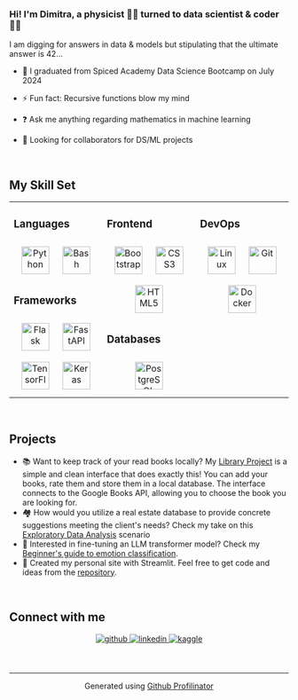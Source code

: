 ### Hi!  I'm Dimitra, a physicist  🧑‍🔬 turned to data scientist & coder 👩‍💻  
  

I am digging for answers in data & models but stipulating that the ultimate answer is 42...  
  

- 🌱 I graduated from Spiced Academy Data Science Bootcamp on July 2024 
  

- ⚡ Fun fact: Recursive functions blow my mind  
  

- ❓ Ask me anything regarding mathematics in machine learning  
  

-  🔭 Looking for collaborators for DS/ML projects  
  

<br/>  


## My Skill Set  
<table><tr><td valign="top" width="33%">



### Languages  
<div align="center">  
<a href="https://www.python.org/" target="_blank"><img style="margin: 10px" src="https://profilinator.rishav.dev/skills-assets/python-original.svg" alt="Python" height="50" /></a>  
<a href="https://www.gnu.org/software/bash/" target="_blank"><img style="margin: 10px" src="https://profilinator.rishav.dev/skills-assets/gnu_bash-icon.svg" alt="Bash" height="50" /></a>  
</div>  



### Frameworks  
<div align="center">  
<a href="https://flask.palletsprojects.com/" target="_blank"><img style="margin: 10px" src="https://profilinator.rishav.dev/skills-assets/flask.png" alt="Flask" height="50" /></a> 
<img style="margin: 10px" src="https://imgs.search.brave.com/AE7shU9XqE3qXIh0akO6Z8JpxI8Y59FHIPAdjSJhJUY/rs:fit:500:0:0:0/g:ce/aHR0cHM6Ly9mYXN0/YXBpLnRpYW5nb2xv/LmNvbS9pbWcvbG9n/by1tYXJnaW4vbG9n/by10ZWFsLnBuZw" alt="FastAPI" height ="50" />
<a href="https://www.tensorflow.org/" target="_blank"><img style="margin: 10px" src="https://profilinator.rishav.dev/skills-assets/tensorflow-icon.svg" alt="TensorFlow" height="50" /></a>  
<a href="https://keras.io/" target="_blank"><img style="margin: 10px" src="https://profilinator.rishav.dev/skills-assets/keras.png" alt="Keras" height="50" /></a> 
</div>

</td><td valign="top" width="33%">



### Frontend  
<div align="center">  
<a href="https://getbootstrap.com/docs/3.4/javascript/" target="_blank"><img style="margin: 10px" src="https://profilinator.rishav.dev/skills-assets/bootstrap-plain.svg" alt="Bootstrap" height="50" /></a>  
<a href="https://www.w3schools.com/css/" target="_blank"><img style="margin: 10px" src="https://profilinator.rishav.dev/skills-assets/css3-original-wordmark.svg" alt="CSS3" height="50" /></a>  
<a href="https://en.wikipedia.org/wiki/HTML5" target="_blank"><img style="margin: 10px" src="https://profilinator.rishav.dev/skills-assets/html5-original-wordmark.svg" alt="HTML5" height="50" /></a>   
</div>

### Databases  
<div align="center">  
<a href="https://www.postgresql.org/" target="_blank"><img style="margin: 10px" src="https://profilinator.rishav.dev/skills-assets/postgresql-original-wordmark.svg" alt="PostgreSQL" height="50" /></a>  
</div>

</td><td valign="top" width="33%">



### DevOps  
<div align="center">  
<a href="https://www.linux.org/" target="_blank"><img style="margin: 10px" src="https://profilinator.rishav.dev/skills-assets/linux-original.svg" alt="Linux" height="50" /></a>  
<a href="https://github.com/" target="_blank"><img style="margin: 10px" src="https://profilinator.rishav.dev/skills-assets/git-scm-icon.svg" alt="Git" height="50" /></a>
<a href="https://www.docker.com/" target="_blank"><img style="margin: 10px" src="https://profilinator.rishav.dev/skills-assets/docker-original-wordmark.svg" alt="Docker" height="50"></a>
</div>  





</td></tr></table>  
<br/>  

## Projects
- 📚 Want to keep track of your read books locally? My [Library Project](https://github.com/Dimi-G/Library_Webapp) is a simple and clean interface that does exactly this! You can add your books, rate them and store them in a local database. The interface connects to the Google Books API, allowing you to choose the book you are looking for.
- 🏘️ How would you utilize a real estate database to provide concrete suggestions meeting the client's needs? Check my take on this [Exploratory Data Analysis](https://github.com/Dimi-G/House_Sales_EDA_SpicedAcademy) scenario
- 🤗 Interested in fine-tuning an LLM transformer model? Check my [Beginner's guide to emotion classification](https://github.com/Dimi-G/Capstone_Project/blob/main/Beginners_guide_to_emotion_classification.ipynb).
- 💼 Created my personal site with Streamlit. Feel free to get code and ideas from the [repository](https://github.com/Dimi-G/Personal_Website).
  
<br/>  


## Connect with me  
<div align="center">
<a href="https://github.com/Dimi-G" target="_blank">
<img src=https://img.shields.io/badge/github-%2324292e.svg?&style=for-the-badge&logo=github&logoColor=white alt=github style="margin-bottom: 5px;" />
</a>
<a href="https://linkedin.com/in/dimitra-gkogkou" target="_blank">
<img src=https://img.shields.io/badge/linkedin-%231E77B5.svg?&style=for-the-badge&logo=linkedin&logoColor=white alt=linkedin style="margin-bottom: 5px;" />
</a>
<a href="https://www.kaggle.com/dimitg" target="_blank">
<img src=https://img.shields.io/badge/kaggle-%2344BAE8.svg?&style=for-the-badge&logo=kaggle&logoColor=white alt=kaggle style="margin-bottom: 5px;" />
</a>  
</div>  
  

<br/>  
<br />

----
<div align="center">Generated using <a href="https://profilinator.rishav.dev/" target="_blank">Github Profilinator</a></div>
